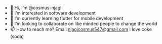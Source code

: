 - 👋 Hi, I’m @cosmus-njagi
- 👀 I’m interested in software development
- 🌱 I’m currently learning flutter for mobile development
- 💞️ I’m looking to collaborate on like minded people to change the world
- 📫 How to reach me? Email:njagicosmus547@gmail.com
I love coke (soda)



